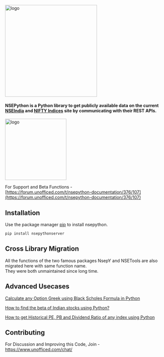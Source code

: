 <p align="left">
  <a href="https://aeron7.github.io/nsepython/" target="_blank">
    <img width="300" src="https://raw.githubusercontent.com/aeron7/nsepython/master/nsepython.png" alt="logo">
  </a>
</p>

#### NSEPython is a Python library to get publicly available data on the current [NSEIndia](https://nseindia.com) and [NIFTY Indices](https://www.niftyindices.com/) site by communicating with their REST APIs.

<p align="left">
  <a href="https://unofficed.com/nse-python/documentation/" target="_blank">
    <img width="200" src="https://raw.githubusercontent.com/aeron7/nsepython/master/button_read-the-documentation.png" alt="logo">
  </a>
</p>

For Support and Beta Functions - [https://forum.unofficed.com/t/nsepython-documentation/376/107](https://forum.unofficed.com/t/nsepython-documentation/376/107)

## Installation

Use the package manager [pip](https://pypi.org/project/nsepython/) to install nsepython.

```bash
pip install nsepythonserver
```
## Cross Library Migration
All the functions of the two famous packages NsepY and NSETools are also migrated here with same function name. <br/>
They were both unmaintained since long time.

## Advanced Usecases
[Calculate any Option Greek using Black Scholes Formula in Python](https://unofficed.com/black-scholes-formula-in-python/)

[ How to find the beta of Indian stocks using Python?](https://unofficed.com/how-to-find-the-beta-of-indian-stocks-using-python/)

[How to get Historical PE, PB and Dividend Ratio of any index using Python](https://unofficed.com/nse-python/documentation/nsepy/#index_pe_pb_div)

## Contributing
For Discussion and Improving this Code, Join - https://www.unofficed.com/chat/
